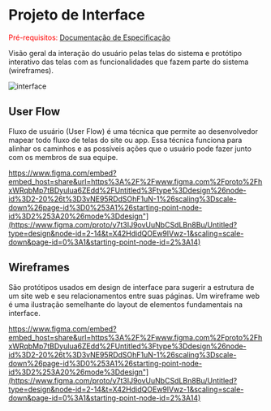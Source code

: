 
# Projeto de Interface

<span style="color:red">Pré-requisitos: <a href="2-Especificação do Projeto.md"> Documentação de Especificação</a></span>

Visão geral da interação do usuário pelas telas do sistema e protótipo interativo das telas com as funcionalidades que fazem parte do sistema (wireframes).

![interface](https://github.com/ICEI-PUC-Minas-PBR-SI/pbr-si-2024-1-1-ti-aw-t1-aicheck/assets/72892962/0a80c1f9-802a-4d3b-830f-7c54a50d57b0)

## User Flow

Fluxo de usuário (User Flow) é uma técnica que permite ao desenvolvedor mapear todo fluxo de telas do site ou app. Essa técnica funciona para alinhar os caminhos e as possíveis ações que o usuário pode fazer junto com os membros de sua equipe.

https://www.figma.com/embed?embed_host=share&url=https%3A%2F%2Fwww.figma.com%2Fproto%2FhxWRqbMp7tBDyulua6ZEdd%2FUntitled%3Ftype%3Ddesign%26node-id%3D2-20%26t%3D3vNE95RDdSOhF1uN-1%26scaling%3Dscale-down%26page-id%3D0%253A1%26starting-point-node-id%3D2%253A20%26mode%3Ddesign"](https://www.figma.com/proto/y7t3IJ9ovUuNbCSdLBn8Bu/Untitled?type=design&node-id=2-14&t=X42HdidQOEw9lVwz-1&scaling=scale-down&page-id=0%3A1&starting-point-node-id=2%3A14)

## Wireframes

São protótipos usados em design de interface para sugerir a estrutura de um site web e seu relacionamentos entre suas páginas. Um wireframe web é uma ilustração semelhante do layout de elementos fundamentais na interface.
 
https://www.figma.com/embed?embed_host=share&url=https%3A%2F%2Fwww.figma.com%2Fproto%2FhxWRqbMp7tBDyulua6ZEdd%2FUntitled%3Ftype%3Ddesign%26node-id%3D2-20%26t%3D3vNE95RDdSOhF1uN-1%26scaling%3Dscale-down%26page-id%3D0%253A1%26starting-point-node-id%3D2%253A20%26mode%3Ddesign"](https://www.figma.com/proto/y7t3IJ9ovUuNbCSdLBn8Bu/Untitled?type=design&node-id=2-14&t=X42HdidQOEw9lVwz-1&scaling=scale-down&page-id=0%3A1&starting-point-node-id=2%3A14)

